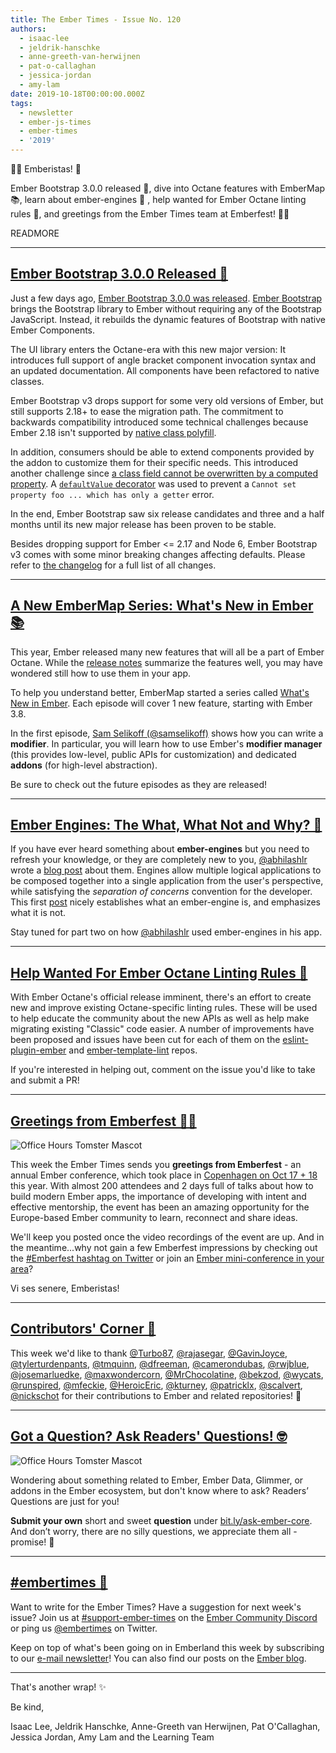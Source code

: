 ```yaml
---
title: The Ember Times - Issue No. 120
authors:
  - isaac-lee
  - jeldrik-hanschke
  - anne-greeth-van-herwijnen
  - pat-o-callaghan
  - jessica-jordan
  - amy-lam
date: 2019-10-18T00:00:00.000Z
tags:
  - newsletter
  - ember-js-times
  - ember-times
  - '2019'
---
```



🏄‍♀️ Emberistas! 🐹

Ember Bootstrap 3.0.0 released 🎉,
dive into Octane features with EmberMap 📚, 
learn about ember-engines 📝 ,
help wanted for Ember Octane linting rules 🤖,
and greetings from the Ember Times team at Emberfest! 🐹🎉

READMORE

---

## [Ember Bootstrap 3.0.0 Released 🎉](https://www.ember-bootstrap.com)

<!--alex ignore just-->
Just a few days ago, [Ember Bootstrap 3.0.0 was released](https://twitter.com/simonihmig/status/1182661298464739330). [Ember Bootstrap](https://www.ember-bootstrap.com) brings the Bootstrap library to Ember without requiring any of the Bootstrap JavaScript. Instead, it rebuilds the dynamic features of Bootstrap with native Ember Components.

The UI library enters the Octane-era with this new major version: It introduces full support of angle bracket component invocation syntax and an updated documentation. All components have been refactored to native classes.

Ember Bootstrap v3 drops support for some very old versions of Ember, but still supports 2.18+ to ease the migration path. The commitment to backwards compatibility introduced some technical challenges because Ember 2.18 isn't supported by [native class polyfill](https://github.com/pzuraq/ember-native-class-polyfill).

In addition, consumers should be able to extend components provided by the addon to customize them for their specific needs. This introduced another challenge since [a class field cannot be overwritten by a computed property](https://discordapp.com/channels/480462759797063690/486553598436573206/618527893009465349). A [`defaultValue` decorator](https://github.com/kaliber5/ember-bootstrap/blob/v3.0.0/addon/utils/default-decorator.js) was used to prevent a `Cannot set property foo ... which has only a getter` error.

In the end, Ember Bootstrap saw six release candidates and three and a half months until its new major release has been proven to be stable.

Besides dropping support for Ember <= 2.17 and Node 6, Ember Bootstrap v3 comes with some minor breaking changes affecting defaults. Please refer to [the changelog](https://www.ember-bootstrap.com/#/changelog) for a full list of all changes.

---

## [A New EmberMap Series: What's New in Ember 📚](https://embermap.com/topics/what-s-new-in-ember/)

This year, Ember released many new features that will all be a part of Ember Octane. While the [release notes](https://blog.emberjs.com/tags/releases.html) summarize the features well, you may have wondered still how to use them in your app.

To help you understand better, EmberMap started a series called [What's New in Ember](https://embermap.com/topics/what-s-new-in-ember/). Each episode will cover 1 new feature, starting with Ember 3.8.

In the first episode, [Sam Selikoff (@samselikoff)](https://github.com/samselikoff) shows how you can write a **modifier**. In particular, you will learn how to use Ember's **modifier manager** (this provides low-level, public APIs for customization) and dedicated **addons** (for high-level abstraction).

Be sure to check out the future episodes as they are released!

---

## [Ember Engines: The What, What Not and Why? 📝](https://medium.com/developer-paradise/ember-engines-the-what-what-not-and-when-part-1-49187c949db5)
  
If you have ever heard something about **ember-engines** but you need to refresh your knowledge, or they are completely new to you, [@abhilashlr](https://github.com/abhilashlr) wrote a [blog post](https://medium.com/developer-paradise/ember-engines-the-what-what-not-and-when-part-1-49187c949db5) about them. Engines allow multiple logical applications to be composed together into a single application from the user's perspective, while satisfying the <span style="font-style: italic;">separation of concerns</span> convention for the developer. This first [post](https://medium.com/developer-paradise/ember-engines-the-what-what-not-and-when-part-1-49187c949db5) nicely establishes what an ember-engine is, and emphasizes what it is not. 

Stay tuned for part two on how [@abhilashlr](https://github.com/abhilashlr) used ember-engines in his app.

---

## [Help Wanted For Ember Octane Linting Rules 🤖](https://github.com/ember-cli/eslint-plugin-ember/issues?utf8=%E2%9C%93&q=is%3Aissue+is%3Aopen+sort%3Aupdated-desc+label%3A%22Help+Wanted%22+Octane+Rule)

With Ember Octane's official release imminent, there's an effort to create new and improve existing Octane-specific linting rules. These will be used to help educate the community about the new APIs as well as help make migrating existing "Classic" code easier. A number of improvements have been proposed and issues have been cut for each of them on the [eslint-plugin-ember](https://github.com/ember-cli/eslint-plugin-ember/issues?utf8=%E2%9C%93&q=is%3Aissue+is%3Aopen+sort%3Aupdated-desc+label%3A%22Help+Wanted%22+Octane+Rule) and [ember-template-lint](https://github.com/ember-template-lint/ember-template-lint/issues?utf8=%E2%9C%93&q=+project%3Aember-template-lint%2F1+label%3A%22help+wanted%22++sort%3Aupdated-desc) repos.

If you're interested in helping out, comment on the issue you'd like to take and submit a PR!

---

## [Greetings from Emberfest 🐹🎉](https://twitter.com/search?q=%23emberfest)

<img class="float-left medium transparent padded" alt="Office Hours Tomster Mascot" title="Readers' Questions" src="/images/blog/emberjstimes/embertimesteam2019.jpg" />

This week the Ember Times sends you **greetings from Emberfest** - an annual Ember conference, which took place in [Copenhagen on Oct 17 + 18](https://emberfest.eu/) this year. With almost 200 attendees and 2 days full of talks about how to build modern Ember apps, the importance of developing with intent and effective mentorship, the event has been an amazing opportunity for the Europe-based Ember community to learn, reconnect and share ideas.

We'll keep you posted once the video recordings of the event are up. And in the meantime...why not gain a few Emberfest impressions by checking out the [#Emberfest hashtag on Twitter](https://twitter.com/search?q=%23emberfest) or join an [Ember mini-conference in your area](https://emberjs.com/community/meetups)?

Vi ses senere, Emberistas!

---

## [Contributors' Corner 👏](https://guides.emberjs.com/release/contributing/repositories/)

<p>This week we'd like to thank <a href="https://github.com/Turbo87" target="gh-user">@Turbo87</a>, <a href="https://github.com/rajasegar" target="gh-user">@rajasegar</a>, <a href="https://github.com/GavinJoyce" target="gh-user">@GavinJoyce</a>, <a href="https://github.com/tylerturdenpants" target="gh-user">@tylerturdenpants</a>, <a href="https://github.com/tmquinn" target="gh-user">@tmquinn</a>, <a href="https://github.com/dfreeman" target="gh-user">@dfreeman</a>, <a href="https://github.com/camerondubas" target="gh-user">@camerondubas</a>, <a href="https://github.com/rwjblue" target="gh-user">@rwjblue</a>, <a href="https://github.com/josemarluedke" target="gh-user">@josemarluedke</a>, <a href="https://github.com/maxwondercorn" target="gh-user">@maxwondercorn</a>, <a href="https://github.com/MrChocolatine" target="gh-user">@MrChocolatine</a>, <a href="https://github.com/bekzod" target="gh-user">@bekzod</a>, <a href="https://github.com/wycats" target="gh-user">@wycats</a>, <a href="https://github.com/runspired" target="gh-user">@runspired</a>, <a href="https://github.com/mfeckie" target="gh-user">@mfeckie</a>, <a href="https://github.com/HeroicEric" target="gh-user">@HeroicEric</a>, <a href="https://github.com/kturney" target="gh-user">@kturney</a>, <a href="https://github.com/patricklx" target="gh-user">@patricklx</a>, <a href="https://github.com/scalvert" target="gh-user">@scalvert</a>, <a href="https://github.com/nickschot" target="gh-user">@nickschot</a> for their contributions to Ember and related repositories! 💖</p>

---

## [Got a Question? Ask Readers' Questions! 🤓](https://docs.google.com/forms/d/e/1FAIpQLScqu7Lw_9cIkRtAiXKitgkAo4xX_pV1pdCfMJgIr6Py1V-9Og/viewform)

<div class="blog-row">
  <img class="float-right small transparent padded" alt="Office Hours Tomster Mascot" title="Readers' Questions" src="/images/tomsters/officehours.png" />

  <p>Wondering about something related to Ember, Ember Data, Glimmer, or addons in the Ember ecosystem, but don't know where to ask? Readers’ Questions are just for you!</p>

  <p><strong>Submit your own</strong> short and sweet <strong>question</strong> under <a href="https://bit.ly/ask-ember-core" target="rq">bit.ly/ask-ember-core</a>. And don’t worry, there are no silly questions, we appreciate them all - promise! 🤞</p>
</div>

---

## [#embertimes 📰](https://blog.emberjs.com/tags/newsletter.html)

Want to write for the Ember Times? Have a suggestion for next week's issue? Join us at [#support-ember-times](https://discordapp.com/channels/480462759797063690/485450546887786506) on the [Ember Community Discord](https://discordapp.com/invite/zT3asNS) or ping us [@embertimes](https://twitter.com/embertimes) on Twitter.

Keep on top of what's been going on in Emberland this week by subscribing to our [e-mail newsletter](https://the-emberjs-times.ongoodbits.com/)! You can also find our posts on the [Ember blog](https://emberjs.com/blog/tags/newsletter.html).

---

That's another wrap! ✨

Be kind,

Isaac Lee, Jeldrik Hanschke, Anne-Greeth van Herwijnen, Pat O'Callaghan, Jessica Jordan, Amy Lam and the Learning Team
